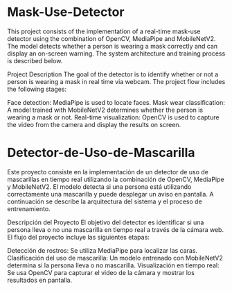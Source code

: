 # Mask-Use-Detector
This project consists of the implementation of a real-time mask-use detector using the combination of OpenCV, MediaPipe and MobileNetV2. The model detects whether a person is wearing a mask correctly and can display an on-screen warning. The system architecture and training process is described below.

Project Description
The goal of the detector is to identify whether or not a person is wearing a mask in real time via webcam. The project flow includes the following stages:

Face detection: MediaPipe is used to locate faces.
Mask wear classification: A model trained with MobileNetV2 determines whether the person is wearing a mask or not.
Real-time visualization: OpenCV is used to capture the video from the camera and display the results on screen.

# Detector-de-Uso-de-Mascarilla
Este proyecto consiste en la implementación de un detector de uso de mascarillas en tiempo real utilizando la combinación de OpenCV, MediaPipe y MobileNetV2. El modelo detecta si una persona está utilizando correctamente una mascarilla y puede desplegar un aviso en pantalla. A continuación se describe la arquitectura del sistema y el proceso de entrenamiento.

Descripción del Proyecto
El objetivo del detector es identificar si una persona lleva o no una mascarilla en tiempo real a través de la cámara web. El flujo del proyecto incluye las siguientes etapas:

Detección de rostros: Se utiliza MediaPipe para localizar las caras.
Clasificación del uso de mascarilla: Un modelo entrenado con MobileNetV2 determina si la persona lleva o no mascarilla.
Visualización en tiempo real: Se usa OpenCV para capturar el video de la cámara y mostrar los resultados en pantalla.
